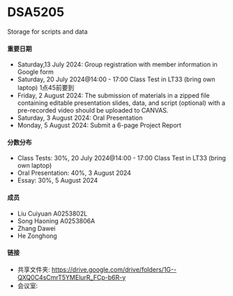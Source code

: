 # DSA5205
Storage for scripts and data

#### 重要日期
- Saturday,13 July 2024: Group registration with member information in Google form
- Saturday, 20 July 2024@14:00 - 17:00 Class Test in LT33 (bring own laptop) 1点45前要到
- Friday, 2 August 2024: The submission of materials in a zipped file containing editable presentation slides, data, and script (optional) with a pre-recorded video should be uploaded to CANVAS.
- Saturday, 3 August 2024: Oral Presentation
- Monday, 5 August 2024: Submit a 6-page Project Report

#### 分数分布
- Class Tests: 30%, 20 July 2024@14:00 - 17:00 Class Test in LT33 (bring own laptop)
- Oral Presentation: 40%, 3 August 2024
- Essay: 30%, 5 August 2024

#### 成员
- Liu Cuiyuan  A0253802L
- Song Haoning A0253806A
- Zhang Dawei
- He Zonghong

#### 链接
- 共享文件夹: https://drive.google.com/drive/folders/1G--QXQ0C4sCmrT5YMElurR_FCp-b6R-y
- 会议室: 
